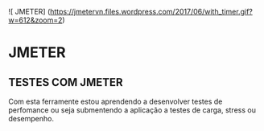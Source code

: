 ![ JMETER] (https://jmetervn.files.wordpress.com/2017/06/with_timer.gif?w=612&zoom=2)


# JMETER
  ## TESTES COM JMETER
  
Com esta ferramente estou aprendendo a desenvolver testes de perfomance ou seja submentendo a aplicação a testes de carga, stress ou desempenho.
